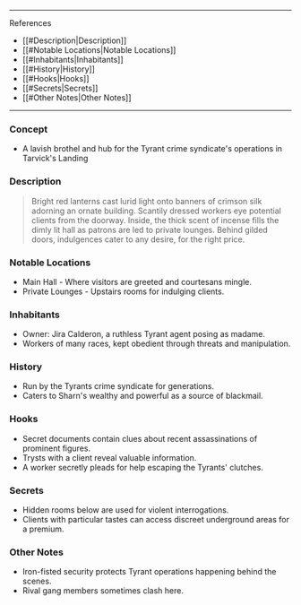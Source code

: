 
---

References
- [[#Description|Description]]
- [[#Notable Locations|Notable Locations]]
- [[#Inhabitants|Inhabitants]]
- [[#History|History]]
- [[#Hooks|Hooks]]
- [[#Secrets|Secrets]]
- [[#Other Notes|Other Notes]]

---

### Concept
- A lavish brothel and hub for the Tyrant crime syndicate's operations in Tarvick's Landing

### Description
> Bright red lanterns cast lurid light onto banners of crimson silk adorning an ornate building. Scantily dressed workers eye potential clients from the doorway. Inside, the thick scent of incense fills the dimly lit hall as patrons are led to private lounges. Behind gilded doors, indulgences cater to any desire, for the right price. 

### Notable Locations
- Main Hall - Where visitors are greeted and courtesans mingle.
- Private Lounges - Upstairs rooms for indulging clients.

### Inhabitants
- Owner: Jira Calderon, a ruthless Tyrant agent posing as madame.
- Workers of many races, kept obedient through threats and manipulation.

### History
- Run by the Tyrants crime syndicate for generations.
- Caters to Sharn's wealthy and powerful as a source of blackmail.

### Hooks 
- Secret documents contain clues about recent assassinations of prominent figures.
- Trysts with a client reveal valuable information.
- A worker secretly pleads for help escaping the Tyrants' clutches.

### Secrets
- Hidden rooms below are used for violent interrogations. 
- Clients with particular tastes can access discreet underground areas for a premium.

### Other Notes
- Iron-fisted security protects Tyrant operations happening behind the scenes.
- Rival gang members sometimes clash here.